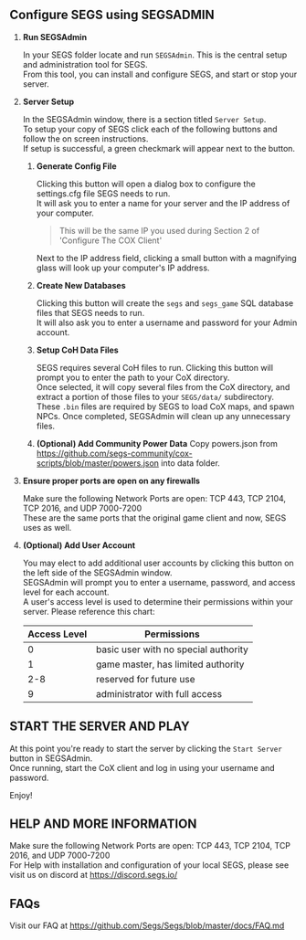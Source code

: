 Configure SEGS using SEGSADMIN
------

1. **Run SEGSAdmin**  

   In your SEGS folder locate and run `SEGSAdmin`. This is the central setup and administration tool for SEGS.  
   From this tool, you can install and configure SEGS, and start or stop your server.  


2. **Server Setup**  

   In the SEGSAdmin window, there is a section titled `Server Setup`.  
   To setup your copy of SEGS click each of the following buttons and follow the on screen instructions.  
   If setup is successful, a green checkmark will appear next to the button.  


   1. **Generate Config File**  

      Clicking this button will open a dialog box to configure the settings.cfg file SEGS needs to run.  
      It will ask you to enter a name for your server and the IP address of your computer.  

      > This will be the same IP you used during Section 2 of 'Configure The COX Client'

      Next to the IP address field, clicking a small button with a magnifying glass will look up your computer's IP address.  


   2. **Create New Databases**  

      Clicking this button will create the `segs` and `segs_game` SQL database files that SEGS needs to run.  
      It will also ask you to enter a username and password for your Admin account.  


   3. **Setup CoH Data Files**  

      SEGS requires several CoH files to run. Clicking this button will prompt you to enter the path to your CoX directory.  
      Once selected, it will copy several files from the CoX directory, and extract a portion of those files to your `SEGS/data/` subdirectory.  
      These `.bin` files are required by SEGS to load CoX maps, and spawn NPCs. Once completed, SEGSAdmin will clean up any unnecessary files.  


    4. **(Optional) Add Community Power Data**
      Copy powers.json from https://github.com/segs-community/cox-scripts/blob/master/powers.json into data folder.

3. **Ensure proper ports are open on any firewalls**  

    Make sure the following Network Ports are open: TCP 443, TCP 2104, TCP 2016, and UDP 7000-7200  
    These are the same ports that the original game client and now, SEGS uses as well.  

4. **(Optional) Add User Account**  

   You may elect to add additional user accounts by clicking this button on the left side of the SEGSAdmin window.  
   SEGSAdmin will prompt you to enter a username, password, and access level for each account.  
   A user's access level is used to determine their permissions within your server. Please reference this chart:

   | Access Level    | Permissions                          |
   | -------------   | ------------------------------------ |
   | 0               | basic user with no special authority |
   | 1               | game master, has limited authority   |
   | 2-8             | reserved for future use              |
   | 9               | administrator with full access       |



START THE SERVER AND PLAY
------

At this point you're ready to start the server by clicking the `Start Server` button in SEGSAdmin.  
Once running, start the CoX client and log in using your username and password.

Enjoy!


HELP AND MORE INFORMATION
------

Make sure the following Network Ports are open: TCP 443, TCP 2104, TCP 2016, and UDP 7000-7200  
For Help with installation and configuration of your local SEGS, please see visit us on discord at https://discord.segs.io/


FAQs
------

Visit our FAQ at https://github.com/Segs/Segs/blob/master/docs/FAQ.md

